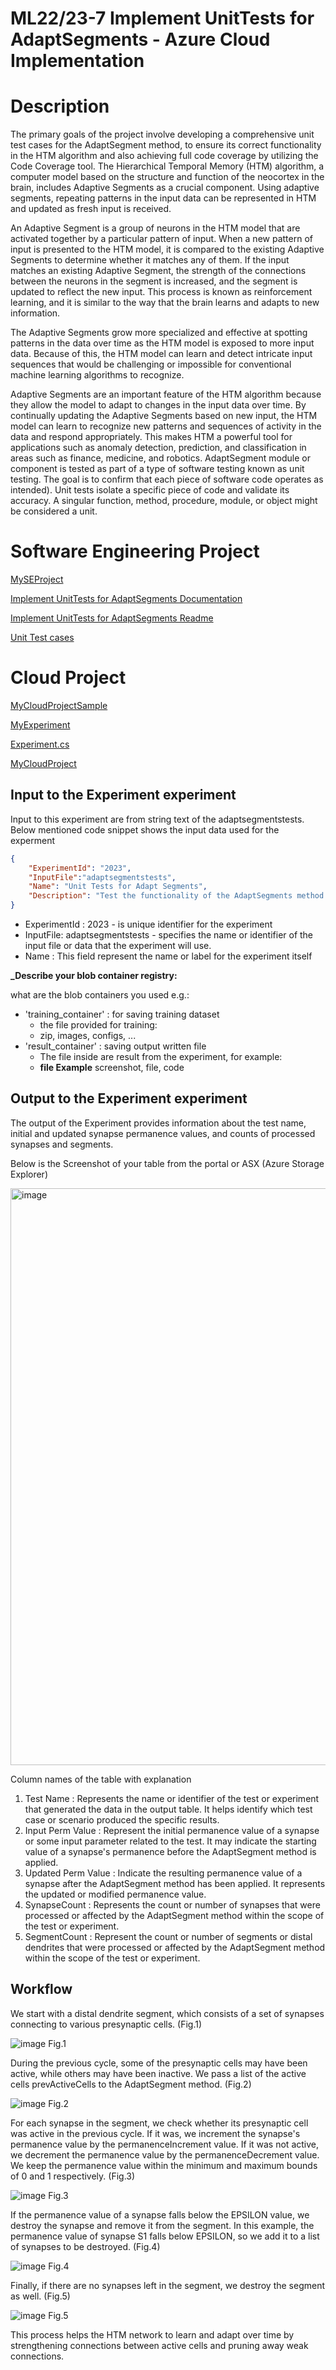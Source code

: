 # ML22/23-7 Implement UnitTests for AdaptSegments - Azure Cloud Implementation 

# Description

The primary goals of the project involve developing a comprehensive unit test cases for the AdaptSegment method, to ensure its correct functionality in the HTM algorithm and also achieving full code coverage by utilizing the Code Coverage tool.
The Hierarchical Temporal Memory (HTM) algorithm, a computer model based on the structure and function of the neocortex in the brain, includes Adaptive Segments as a crucial component. Using adaptive segments, repeating patterns in the input data can be represented in HTM and updated as fresh input is received.  

An Adaptive Segment is a group of neurons in the HTM model that are activated together by a particular pattern of input. When a new pattern of input is presented to the HTM model, it is compared to the existing Adaptive Segments to determine whether it matches any of them. If the input matches an existing Adaptive Segment, the strength of the connections between the neurons in the segment is increased, and the segment is updated to reflect the new input. This process is known as reinforcement learning, and it is similar to the way that the brain learns and adapts to new information.

The Adaptive Segments grow more specialized and effective at spotting patterns in the data over time as the HTM model is exposed to more input data. Because of this, the HTM model can learn and detect intricate input sequences that would be challenging or impossible for conventional machine learning algorithms to recognize.

Adaptive Segments are an important feature of the HTM algorithm because they allow the model to adapt to changes in the input data over time. By continually updating the Adaptive Segments based on new input, the HTM model can learn to recognize new patterns and sequences of activity in the data and respond appropriately. This makes HTM a powerful tool for applications such as anomaly detection, prediction, and classification in areas such as finance, medicine, and robotics. AdaptSegment module or component is tested as part of a type of software testing known as unit testing. The goal is to confirm that each piece of software code operates as intended). Unit tests isolate a specific piece of code and validate its accuracy. A singular function, method, procedure, module, or object might be considered a unit. 


# Software Engineering Project

[MySEProject](https://github.com/UniversityOfAppliedSciencesFrankfurt/se-cloud-2022-2023/tree/Team_UnitTestAS/SE%20Project%20-%20Team_UnitTestAS/SE_UnitTestASProject/AdaptSegment_FinalConsolidatedProject)

[Implement UnitTests for AdaptSegments Documentation](https://github.com/UniversityOfAppliedSciencesFrankfurt/se-cloud-2022-2023/tree/Team_UnitTestAS/SE%20Project%20-%20Team_UnitTestAS/Documentation%20of%20project)

[Implement UnitTests for AdaptSegments Readme](https://github.com/UniversityOfAppliedSciencesFrankfurt/se-cloud-2022-2023/blob/Team_UnitTestAS/Team_UnitTestAS_README.md)

[Unit Test cases](https://github.com/UniversityOfAppliedSciencesFrankfurt/se-cloud-2022-2023/blob/Team_UnitTestAS/SE%20Project%20-%20Team_UnitTestAS/SE_UnitTestASProject/AdaptSegment_FinalConsolidatedProject/UnitTests_AdaptSegments.cs)


# Cloud Project

[MyCloudProjectSample](https://github.com/UniversityOfAppliedSciencesFrankfurt/se-cloud-2022-2023/tree/Team_UnitTestAS_CC/Source/MyCloudProjectSample)

[MyExperiment](https://github.com/UniversityOfAppliedSciencesFrankfurt/se-cloud-2022-2023/tree/Team_UnitTestAS_CC/Source/MyCloudProjectSample/MyExperiment)

[Experiment.cs](https://github.com/UniversityOfAppliedSciencesFrankfurt/se-cloud-2022-2023/blob/Team_UnitTestAS_CC/Source/MyCloudProjectSample/MyExperiment/Experiment.cs)

[MyCloudProject](https://github.com/UniversityOfAppliedSciencesFrankfurt/se-cloud-2022-2023/tree/Team_UnitTestAS_CC/Source/MyCloudProjectSample/MyCloudProject)




## Input to the Experiment experiment

Input to this experiment are from string text of the adaptsegmentstests.
Below mentioned code snippet shows the input data used for the experment
 

~~~json
{
    "ExperimentId": "2023",
    "InputFile":"adaptsegmentstests",
    "Name": "Unit Tests for Adapt Segments",
    "Description": "Test the functionality of the AdaptSegments method and achieve code coverage"
}
~~~

- ExperimentId : 2023 - is unique identifier for the experiment  
- InputFile: adaptsegmentstests  - specifies the name or identifier of the input file or data that the experiment will use.
- Name : This field represent the name or label for the experiment itself  

**_Describe your blob container registry:**  

what are the blob containers you used e.g.:  
- 'training_container' : for saving training dataset  
  - the file provided for training:  
  - zip, images, configs, ...  
- 'result_container' : saving output written file  
  - The file inside are result from the experiment, for example:  
  - **file Example** screenshot, file, code  


## Output to the Experiment experiment

The output of the Experiment provides information about the test name, initial and updated synapse permanence values, and counts of processed synapses and segments.
 
Below is the Screenshot of your table from the portal or ASX (Azure Storage Explorer)
 
<img width="923" alt="image" src="https://github.com/UniversityOfAppliedSciencesFrankfurt/se-cloud-2022-2023/assets/118343468/e5b0b0ce-d8ab-4521-8597-b8997747e5c1">


Column names of the table with explanation

1. Test Name : Represents the name or identifier of the test or experiment that generated the data in the output table. It helps identify which test case or scenario produced the specific results.
2. Input Perm Value : Represent the initial permanence value of a synapse or some input parameter related to the test. It may indicate the starting value of a synapse's permanence before the AdaptSegment method is applied.
3. Updated Perm Value : Indicate the resulting permanence value of a synapse after the AdaptSegment method has been applied. It represents the updated or modified permanence value.
4. SynapseCount : Represents the count or number of synapses that were processed or affected by the AdaptSegment method within the scope of the test or experiment.
5. SegmentCount : Represent the count or number of segments or distal dendrites that were processed or affected by the AdaptSegment method within the scope of the test or experiment.

   
## Workflow 

We start with a distal dendrite segment, which consists of a set of synapses connecting to various presynaptic cells. (Fig.1)

![image](https://github.com/UniversityOfAppliedSciencesFrankfurt/se-cloud-2022-2023/assets/118343468/4a894a50-9781-410c-8b00-8f82a267002b) Fig.1

During the previous cycle, some of the presynaptic cells may have been active, while others may have been inactive. We pass a list of the active cells prevActiveCells to the AdaptSegment method. (Fig.2)

![image](https://github.com/UniversityOfAppliedSciencesFrankfurt/se-cloud-2022-2023/assets/118343468/8d842446-a797-476a-a96c-e29f95388198) Fig.2

For each synapse in the segment, we check whether its presynaptic cell was active in the previous cycle. If it was, we increment the synapse's permanence value by the permanenceIncrement value. If it was not active, we decrement the permanence value by the permanenceDecrement value. We keep the permanence value within the minimum and maximum bounds of 0 and 1 respectively. (Fig.3)

![image](https://github.com/UniversityOfAppliedSciencesFrankfurt/se-cloud-2022-2023/assets/118343468/18e87d36-6e2b-471d-9414-006c826d029a)  Fig.3

If the permanence value of a synapse falls below the EPSILON value, we destroy the synapse and remove it from the segment. In this example, the permanence value of synapse S1 falls below EPSILON, so we add it to a list of synapses to be destroyed. (Fig.4)

![image](https://github.com/UniversityOfAppliedSciencesFrankfurt/se-cloud-2022-2023/assets/118343468/384e97fc-0aa3-4982-b697-265413565e64) Fig.4

Finally, if there are no synapses left in the segment, we destroy the segment as well. (Fig.5)

![image](https://github.com/UniversityOfAppliedSciencesFrankfurt/se-cloud-2022-2023/assets/118343468/4c0dccfb-9ece-41f3-afd9-2de746b8815c) Fig.5

This process helps the HTM network to learn and adapt over time by strengthening connections between active cells and pruning away weak connections.













 
